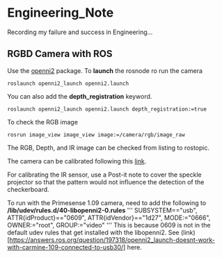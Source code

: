 # Engineering_Note
Recording my failure and success in Engineering...

## RGBD Camera with ROS
Use the [openni2](https://github.com/ros-drivers/openni2_camera) package. To __launch__ the rosnode ro run the camera

```
roslaunch openni2_launch openni2.launch
```

You can also add the **depth_registration** keyword.

```
roslaunch openni2_launch openni2.launch depth_registration:=true
```

To check the RGB image

```
rosrun image_view image_view image:=/camera/rgb/image_raw
```

The RGB, Depth, and IR image can be checked from listing to rostopic.

The camera can be calibrated following this [link](http://wiki.ros.org/openni_launch/Tutorials/IntrinsicCalibration).

For calibrating the IR sensor, use a Post-it note to cover the speckle projector so that the pattern would not influence the detection of the checkerboard.

To run with the Primesense 1.09 camera, need to add the following to **/lib/udev/rules.d/40-libopenni2-0.rules**
'''
SUBSYSTEM=="usb", ATTR{idProduct}=="0609", ATTR{idVendor}=="1d27", MODE:="0666", OWNER:="root", GROUP:="video"
'''
This is because 0609 is not in the default udev rules that get installed with the libopenni2. See (link)[https://answers.ros.org/question/197318/openni2_launch-doesnt-work-with-carmine-109-connected-to-usb30/] here.
